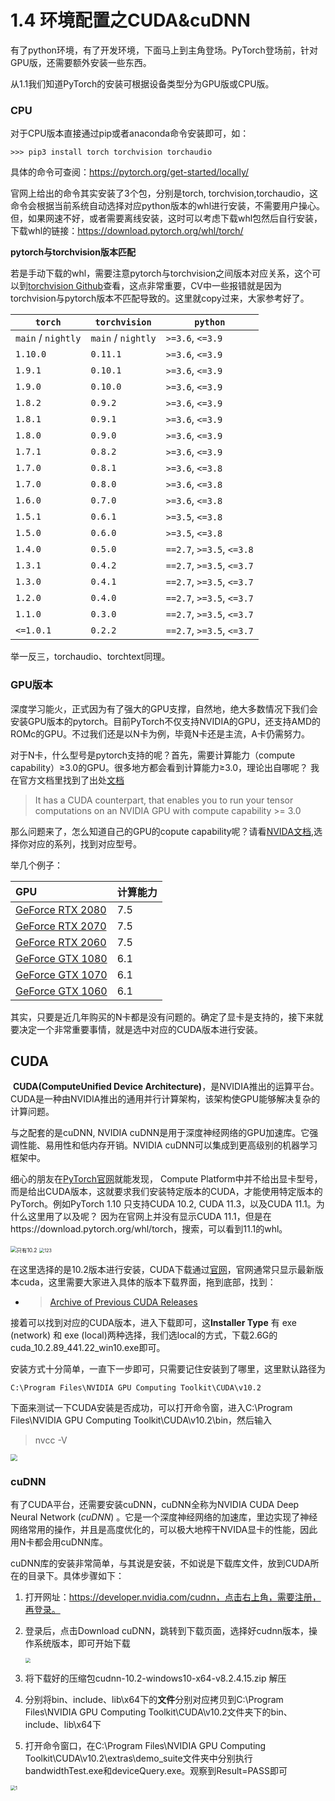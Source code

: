 # 1.4 环境配置之CUDA&cuDNN

有了python环境，有了开发环境，下面马上到主角登场。PyTorch登场前，针对GPU版，还需要额外安装一些东西。

从1.1我们知道PyTorch的安装可根据设备类型分为GPU版或CPU版。

### **CPU**

对于CPU版本直接通过pip或者anaconda命令安装即可，如：

```
>>> pip3 install torch torchvision torchaudio
```

具体的命令可查阅：https://pytorch.org/get-started/locally/

官网上给出的命令其实安装了3个包，分别是torch, torchvision,torchaudio，这命令会根据当前系统自动选择对应python版本的whl进行安装，不需要用户操心。但，如果网速不好，或者需要离线安装，这时可以考虑下载whl包然后自行安装，下载whl的链接：https://download.pytorch.org/whl/torch/



**pytorch与torchvision版本匹配**

若是手动下载的whl，需要注意pytorch与torchvision之间版本对应关系，这个可以到[torchvision Github](https://github.com/pytorch/vision)查看，这点非常重要，CV中一些报错就是因为torchvision与pytorch版本不匹配导致的。这里就copy过来，大家参考好了。

| `torch`            | `torchvision`      | `python`                  |
| ------------------ | ------------------ | ------------------------- |
| `main` / `nightly` | `main` / `nightly` | `>=3.6`, `<=3.9`          |
| `1.10.0`           | `0.11.1`           | `>=3.6`, `<=3.9`          |
| `1.9.1`            | `0.10.1`           | `>=3.6`, `<=3.9`          |
| `1.9.0`            | `0.10.0`           | `>=3.6`, `<=3.9`          |
| `1.8.2`            | `0.9.2`            | `>=3.6`, `<=3.9`          |
| `1.8.1`            | `0.9.1`            | `>=3.6`, `<=3.9`          |
| `1.8.0`            | `0.9.0`            | `>=3.6`, `<=3.9`          |
| `1.7.1`            | `0.8.2`            | `>=3.6`, `<=3.9`          |
| `1.7.0`            | `0.8.1`            | `>=3.6`, `<=3.8`          |
| `1.7.0`            | `0.8.0`            | `>=3.6`, `<=3.8`          |
| `1.6.0`            | `0.7.0`            | `>=3.6`, `<=3.8`          |
| `1.5.1`            | `0.6.1`            | `>=3.5`, `<=3.8`          |
| `1.5.0`            | `0.6.0`            | `>=3.5`, `<=3.8`          |
| `1.4.0`            | `0.5.0`            | `==2.7`, `>=3.5`, `<=3.8` |
| `1.3.1`            | `0.4.2`            | `==2.7`, `>=3.5`, `<=3.7` |
| `1.3.0`            | `0.4.1`            | `==2.7`, `>=3.5`, `<=3.7` |
| `1.2.0`            | `0.4.0`            | `==2.7`, `>=3.5`, `<=3.7` |
| `1.1.0`            | `0.3.0`            | `==2.7`, `>=3.5`, `<=3.7` |
| `<=1.0.1`          | `0.2.2`            | `==2.7`, `>=3.5`, `<=3.7` |

举一反三，torchaudio、torchtext同理。

### **GPU版本**

深度学习能火，正式因为有了强大的GPU支撑，自然地，绝大多数情况下我们会安装GPU版本的pytorch。目前PyTorch不仅支持NVIDIA的GPU，还支持AMD的ROMc的GPU。不过我们还是以N卡为例，毕竟N卡还是主流，A卡仍需努力。

对于N卡，什么型号是pytorch支持的呢？首先，需要计算能力（compute capability）≥3.0的GPU。很多地方都会看到计算能力≥3.0，理论出自哪呢？ 我在官方文档里找到了出处[文档](https://pytorch.org/docs/stable/torch.html) 

> It has a CUDA counterpart, that enables you to run your tensor computations on an NVIDIA GPU with compute capability >= 3.0

那么问题来了，怎么知道自己的GPU的copute capability呢？请看[NVIDA文档](https://developer.nvidia.cn/zh-cn/cuda-gpus),选择你对应的系列，找到对应型号。

举几个例子：

| GPU                                                          | 计算能力 |
| :----------------------------------------------------------- | :------- |
| [GeForce RTX 2080](https://www.nvidia.com/en-us/geforce/gaming-laptops/20-series/#features) | 7.5      |
| [GeForce RTX 2070](https://www.nvidia.com/en-us/geforce/gaming-laptops/20-series/#features) | 7.5      |
| [GeForce RTX 2060](https://www.nvidia.com/en-us/geforce/gaming-laptops/20-series/#features) | 7.5      |
| [GeForce GTX 1080](http://www.geforce.com/hardware/10series/notebook) | 6.1      |
| [GeForce GTX 1070](http://www.geforce.com/hardware/10series/notebook) | 6.1      |
| [GeForce GTX 1060](http://www.geforce.com/hardware/10series/notebook) | 6.1      |

其实，只要是近几年购买的N卡都是没有问题的。确定了显卡是支持的，接下来就要决定一个非常重要事情，就是选中对应的CUDA版本进行安装。

## CUDA

​	**CUDA(ComputeUnified Device Architecture)**，是NVIDIA推出的运算平台。 CUDA是一种由NVIDIA推出的通用并行计算架构，该架构使GPU能够解决复杂的计算问题。

 与之配套的是cuDNN, NVIDIA cuDNN是用于深度神经网络的GPU加速库。它强调性能、易用性和低内存开销。NVIDIA cuDNN可以集成到更高级别的机器学习框架中。

细心的朋友在[PyTorch官网](https://pytorch.org/get-started/locally/)就能发现， Compute Platform中并不给出显卡型号，而是给出CUDA版本，这就要求我们安装特定版本的CUDA，才能使用特定版本的PyTorch。例如PyTorch 1.10 只支持CUDA 10.2,  CUDA 11.3，以及CUDA 11.1。为什么这里用了以及呢？ 因为在官网上并没有显示CUDA 11.1，但是在https://download.pytorch.org/whl/torch，搜索，可以看到11.1的whl。

<img src="imgs/安装命令.png" alt="只有10.2" style="zoom:60%;" />

<img src="imgs/cu111.png" alt="123" style="zoom:50%;" />

在这里选择的是10.2版本进行安装，CUDA下载通过[官网](https://developer.nvidia.cn/zh-cn/cuda-toolkit)，官网通常只显示最新版本cuda，这里需要大家进入具体的版本下载界面，拖到底部，找到：

- > [Archive of Previous CUDA Releases](https://developer.nvidia.cn/cuda-toolkit-archive)

接着可以找到对应的CUDA版本，进入下载即可，这**Installer Type**  有 exe (network) 和 exe (local)两种选择，我们选local的方式，下载2.6G的cuda_10.2.89_441.22_win10.exe即可。

安装方式十分简单，一直下一步即可，只需要记住安装到了哪里，这里默认路径为

```
C:\Program Files\NVIDIA GPU Computing Toolkit\CUDA\v10.2
```

下面来测试一下CUDA安装是否成功，可以打开命令窗，进入C:\Program Files\NVIDIA GPU Computing Toolkit\CUDA\v10.2\bin，然后输入 

> nvcc -V

 <img src="imgs/nvcc.png" style="zoom:67%;" />



### **cuDNN**

有了CUDA平台，还需要安装cuDNN，cuDNN全称为NVIDIA CUDA Deep Neural Network (*cuDNN*) 。它是一个深度神经网络的加速库，里边实现了神经网络常用的操作，并且是高度优化的，可以极大地榨干NVIDA显卡的性能，因此用N卡都会用cuDNN库。

cuDNN库的安装非常简单，与其说是安装，不如说是下载库文件，放到CUDA所在的目录下。具体步骤如下：

1. 打开网址：https://developer.nvidia.com/cudnn，点击右上角，需要注册，再登录。

2. 登录后，点击Download cuDNN，跳转到下载页面，选择好cudnn版本，操作系统版本，即可开始下载

   <img src="imgs/cudnn down.png" style="zoom:50%;" />

3. 将下载好的压缩包cudnn-10.2-windows10-x64-v8.2.4.15.zip 解压

4. 分别将bin、include、lib\x64下的**文件**分别对应拷贝到C:\Program Files\NVIDIA GPU Computing Toolkit\CUDA\v10.2文件夹下的bin、include、lib\x64下

5. 打开命令窗口，在C:\Program Files\NVIDIA GPU Computing Toolkit\CUDA\v10.2\extras\demo_suite文件夹中分别执行bandwidthTest.exe和deviceQuery.exe。观察到Result=PASS即可

<img src="imgs/cuda查询.png" alt="1" style="zoom:50%;" />









